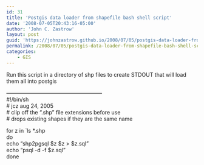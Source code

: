 ```yaml
---
id: 31
title: 'Postgis data loader from shapefile bash shell script'
date: '2008-07-05T20:43:16-05:00'
author: 'John C. Zastrow'
layout: post
guid: 'https://johnzastrow.github.io/2008/07/05/postgis-data-loader-from-shapefile-bash-shell-script/'
permalink: /2008/07/05/postgis-data-loader-from-shapefile-bash-shell-script/
categories:
    - GIS
---
```


Run this script in a directory of shp files to create STDOUT that will load them all into postgis

——————————————————  
\#!/bin/sh  
\# jcz aug 24, 2005  
\# clip off the “.shp” file extensions before use  
\# drops existing shapes if they are the same name

for z in `ls \*.shp  
do  
 echo “shp2pgsql $z $z &gt; $z.sql”  
echo “psql -d -f $z.sql”  
done